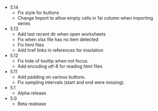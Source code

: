  * 5.14
   * Fix style for buttons
   * Change Import to allow empty cells in 1st column when importing series
 * 5.13
   * Add last recent dir when open worksheets
   * Fix when xlsx file has no item detected
   * Fix html files
   * Add href links in references for insolation
 * 5.12
   * Fix hide of tooltip when not focus.
   * Add encoding utf-8 for reading html files
 * 5.11
   * Add padding on various buttons.
   * Fix sampling intervals (start and end were missing).
 * 5.1
   * Alpha release 
 * 5.0
   * Beta realease 

